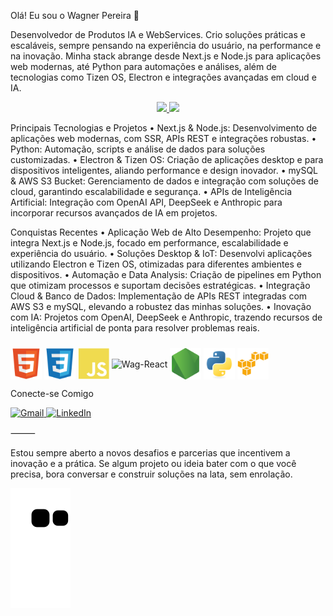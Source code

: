 Olá! Eu sou o Wagner Pereira 👋

Desenvolvedor de Produtos IA e WebServices. Crio soluções práticas e escaláveis, sempre pensando na experiência do usuário, na performance e na inovação. Minha stack abrange desde Next.js e Node.js para aplicações web modernas, até Python para automações e análises, além de tecnologias como Tizen OS, Electron e integrações avançadas em cloud e IA.

<div align="center">
  <a href="https://github.com/wagnerpereiradev">
    <img height="150em" src="https://github-readme-stats.vercel.app/api?username=wagnerpereiradev&show_icons=true&include_all_commits=true&count_private=true&text_color=ffffff&title_color=ffee32&icon_color=ffd100&bg_color=080708&border_color=ffd100&border_radius=20px"/>
  </a>
  <a href="https://github.com/wagnerpereiradev">
    <img height="150em" src="https://github-readme-stats.vercel.app/api/top-langs/?username=wagnerpereiradev&layout=compact&langs_count=7&text_color=ffffff&title_color=ffee32&bg_color=080708&border_radius=20px&border_color=ffd100"/>
  </a>
</div>


Principais Tecnologias e Projetos
	•	Next.js & Node.js: Desenvolvimento de aplicações web modernas, com SSR, APIs REST e integrações robustas.
	•	Python: Automação, scripts e análise de dados para soluções customizadas.
	•	Electron & Tizen OS: Criação de aplicações desktop e para dispositivos inteligentes, aliando performance e design inovador.
	•	mySQL & AWS S3 Bucket: Gerenciamento de dados e integração com soluções de cloud, garantindo escalabilidade e segurança.
	•	APIs de Inteligência Artificial: Integração com OpenAI API, DeepSeek e Anthropic para incorporar recursos avançados de IA em projetos.

Conquistas Recentes
	•	Aplicação Web de Alto Desempenho: Projeto que integra Next.js e Node.js, focado em performance, escalabilidade e experiência do usuário.
	•	Soluções Desktop & IoT: Desenvolvi aplicações utilizando Electron e Tizen OS, otimizadas para diferentes ambientes e dispositivos.
	•	Automação e Data Analysis: Criação de pipelines em Python que otimizam processos e suportam decisões estratégicas.
	•	Integração Cloud & Banco de Dados: Implementação de APIs REST integradas com AWS S3 e mySQL, elevando a robustez das minhas soluções.
	•	Inovação com IA: Projetos com OpenAI, DeepSeek e Anthropic, trazendo recursos de inteligência artificial de ponta para resolver problemas reais.

<div style="display: inline-block; margin-top: 10px;">
  <img align="center" alt="Wag-HTML" width="50" src="https://raw.githubusercontent.com/devicons/devicon/master/icons/html5/html5-original.svg">
  <img align="center" alt="Wag-CSS" width="50" src="https://raw.githubusercontent.com/devicons/devicon/master/icons/css3/css3-original.svg">
  <img align="center" alt="Wag-JS" width="50" src="https://raw.githubusercontent.com/devicons/devicon/master/icons/javascript/javascript-plain.svg">
  <img align="center" alt="Wag-React" width="50" src="https://cdn.jsdelivr.net/gh/devicons/devicon/icons/react/react-original-wordmark.svg"/>
  <img align="center" alt="Wag-NodeJS" width="50" src="https://raw.githubusercontent.com/devicons/devicon/master/icons/nodejs/nodejs-original.svg">
  <img align="center" alt="Wag-Python" width="50" src="https://raw.githubusercontent.com/devicons/devicon/master/icons/python/python-original.svg">
  <img align="center" alt="Wag-AWS" width="50" src="https://raw.githubusercontent.com/devicons/devicon/master/icons/amazonwebservices/amazonwebservices-original.svg">
</div>


Conecte-se Comigo

<div>
  <a href="mailto:wagnerdev9@gmail.com" target="_blank">
    <img src="https://img.shields.io/badge/Gmail-000000?style=for-the-badge&logo=gmail&logoColor=ffd100" alt="Gmail">
  </a>
  <a href="https://www.linkedin.com/in/owrp/" target="_blank">
    <img src="https://img.shields.io/badge/LinkedIn-000000?style=for-the-badge&logo=linkedin&logoColor=ffd100" alt="LinkedIn">
  </a>
</div>



⸻

Estou sempre aberto a novos desafios e parcerias que incentivem a inovação e a prática. Se algum projeto ou ideia bater com o que você precisa, bora conversar e construir soluções na lata, sem enrolação.
  
![Snake animation](https://github.com/wagnerpereiradev/wagnerpereiradev/blob/output/github-contribution-grid-snake.svg)
